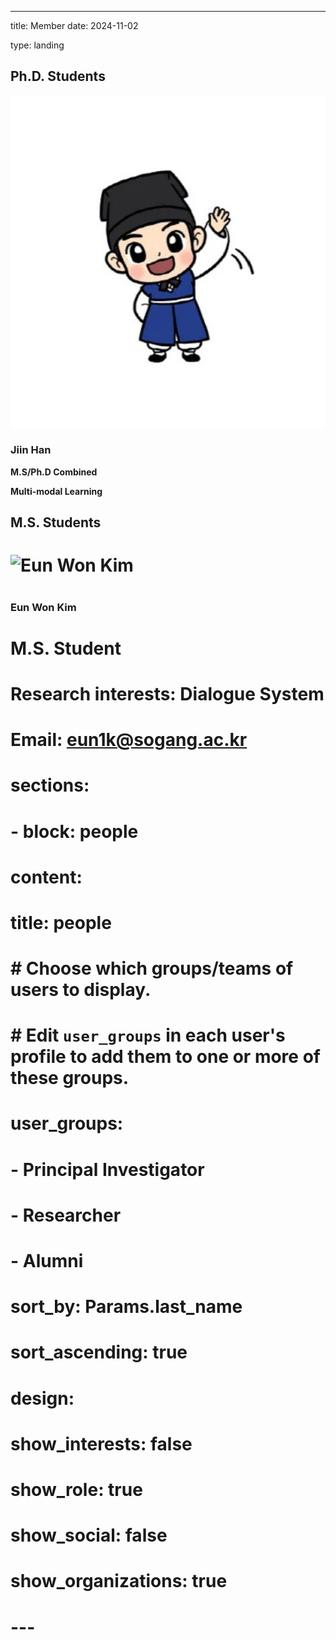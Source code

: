 ---
title: Member
date: 2024-11-02

type: landing



## Ph.D. Students

<div class="member">
  <img src="../authors/jiinhan/avatar.jpg" alt="Students" class="member-photo">
  <h3>Jiin Han</h3>
  <p><strong>M.S/Ph.D Combined</strong></p>
  <p><strong>Multi-modal Learning</strong></p>
  <p><stronggkswldls8671@naver.com</strong></p>
</div>

## M.S. Students

# <div class="member">
#   <img src="path/to/eun_won_kim_photo.jpg" alt="Eun Won Kim" class="member-photo">
#   <h3>Eun Won Kim</h3>
#   <p><strong>M.S. Student</strong></p>
#   <p><strong>Research interests:</strong> Dialogue System</p>
#   <p><strong>Email:</strong> eun1k@sogang.ac.kr</p>
# </div>



# sections:
#   - block: people
#     content:
#       title: people
#       # Choose which groups/teams of users to display.
#       #   Edit `user_groups` in each user's profile to add them to one or more of these groups.
#       user_groups:
#           - Principal Investigator
#           - Researcher
#           - Alumni
#       sort_by: Params.last_name
#       sort_ascending: true
#     design:
#       show_interests: false
#       show_role: true
#       show_social: false
#       show_organizations: true
# ---
